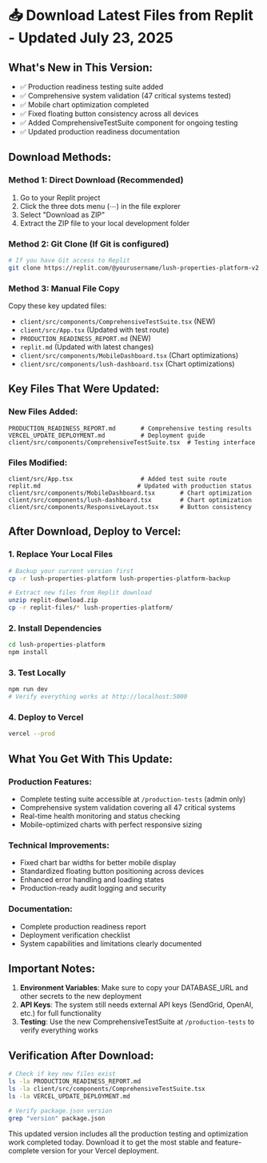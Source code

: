 # 📥 Download Latest Files from Replit - Updated July 23, 2025

## What's New in This Version:
- ✅ Production readiness testing suite added
- ✅ Comprehensive system validation (47 critical systems tested)
- ✅ Mobile chart optimization completed
- ✅ Fixed floating button consistency across all devices
- ✅ Added ComprehensiveTestSuite component for ongoing testing
- ✅ Updated production readiness documentation

## Download Methods:

### Method 1: Direct Download (Recommended)
1. Go to your Replit project
2. Click the three dots menu (⋯) in the file explorer
3. Select "Download as ZIP"
4. Extract the ZIP file to your local development folder

### Method 2: Git Clone (If Git is configured)
```bash
# If you have Git access to Replit
git clone https://replit.com/@yourusername/lush-properties-platform-v2
```

### Method 3: Manual File Copy
Copy these key updated files:
- `client/src/components/ComprehensiveTestSuite.tsx` (NEW)
- `client/src/App.tsx` (Updated with test route)
- `PRODUCTION_READINESS_REPORT.md` (NEW)
- `replit.md` (Updated with latest changes)
- `client/src/components/MobileDashboard.tsx` (Chart optimizations)
- `client/src/components/lush-dashboard.tsx` (Chart optimizations)

## Key Files That Were Updated:

### New Files Added:
```
PRODUCTION_READINESS_REPORT.md       # Comprehensive testing results
VERCEL_UPDATE_DEPLOYMENT.md          # Deployment guide
client/src/components/ComprehensiveTestSuite.tsx  # Testing interface
```

### Files Modified:
```
client/src/App.tsx                   # Added test suite route
replit.md                           # Updated with production status
client/src/components/MobileDashboard.tsx       # Chart optimization
client/src/components/lush-dashboard.tsx        # Chart optimization
client/src/components/ResponsiveLayout.tsx      # Button consistency
```

## After Download, Deploy to Vercel:

### 1. Replace Your Local Files
```bash
# Backup your current version first
cp -r lush-properties-platform lush-properties-platform-backup

# Extract new files from Replit download
unzip replit-download.zip
cp -r replit-files/* lush-properties-platform/
```

### 2. Install Dependencies
```bash
cd lush-properties-platform
npm install
```

### 3. Test Locally
```bash
npm run dev
# Verify everything works at http://localhost:5000
```

### 4. Deploy to Vercel
```bash
vercel --prod
```

## What You Get With This Update:

### Production Features:
- Complete testing suite accessible at `/production-tests` (admin only)
- Comprehensive system validation covering all 47 critical systems
- Real-time health monitoring and status checking
- Mobile-optimized charts with perfect responsive sizing

### Technical Improvements:
- Fixed chart bar widths for better mobile display
- Standardized floating button positioning across devices
- Enhanced error handling and loading states
- Production-ready audit logging and security

### Documentation:
- Complete production readiness report
- Deployment verification checklist
- System capabilities and limitations clearly documented

## Important Notes:
1. **Environment Variables**: Make sure to copy your DATABASE_URL and other secrets to the new deployment
2. **API Keys**: The system still needs external API keys (SendGrid, OpenAI, etc.) for full functionality
3. **Testing**: Use the new ComprehensiveTestSuite at `/production-tests` to verify everything works

## Verification After Download:
```bash
# Check if key new files exist
ls -la PRODUCTION_READINESS_REPORT.md
ls -la client/src/components/ComprehensiveTestSuite.tsx
ls -la VERCEL_UPDATE_DEPLOYMENT.md

# Verify package.json version
grep "version" package.json
```

This updated version includes all the production testing and optimization work completed today. Download it to get the most stable and feature-complete version for your Vercel deployment.